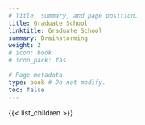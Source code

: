 ```yaml
---
# Title, summary, and page position.
title: Graduate School
linktitle: Graduate School
summary: Brainstorming
weight: 2
# icon: book
# icon_pack: fas

# Page metadata.
type: book # Do not modify.
toc: false
---
```


{{< list_children >}}
